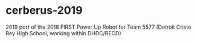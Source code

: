 # cerberus-2019
2019 port of the 2018 FIRST Power Up Robot for Team 5577 (Detroit Cristo Rey High School, working within DHDC/RECD)
